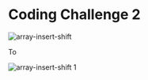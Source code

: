 # Coding Challenge 2

![array-insert-shift](https://user-images.githubusercontent.com/93843463/191374432-2c9b316f-4d7a-4010-817c-324c6a48be41.png)

To

![array-insert-shift 1](https://user-images.githubusercontent.com/93843463/191564432-35e53c6d-0e86-4cc1-bd40-e585a8bfaa11.png)
